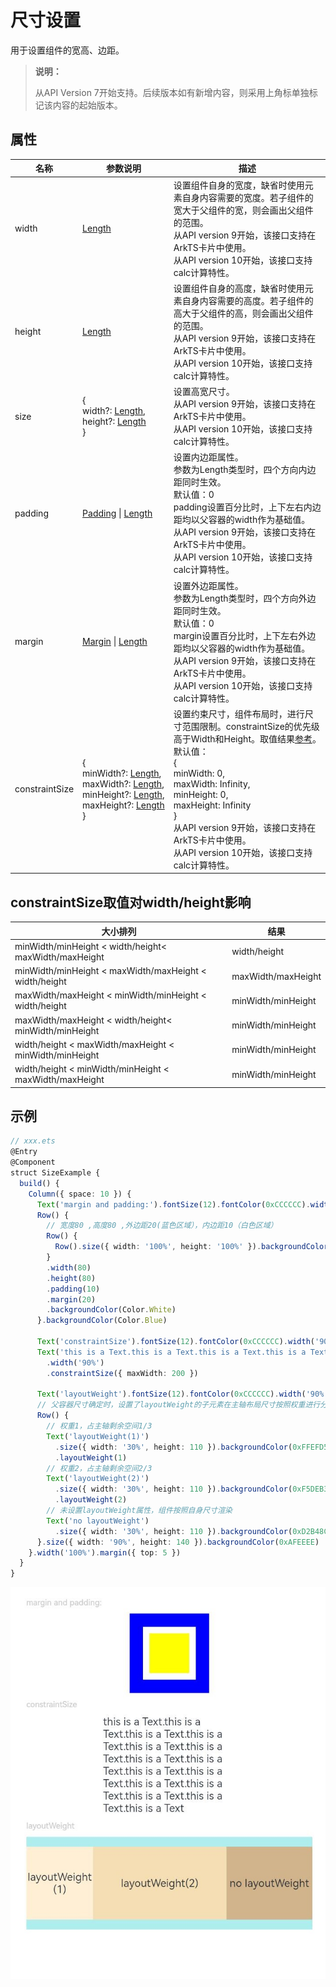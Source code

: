 # 尺寸设置

用于设置组件的宽高、边距。

>  **说明：**
>
>  从API Version 7开始支持。后续版本如有新增内容，则采用上角标单独标记该内容的起始版本。


## 属性


| 名称             | 参数说明                                     | 描述                                       |
| -------------- | ---------------------------------------- | ---------------------------------------- |
| width          | [Length](ts-types.md#length)             | 设置组件自身的宽度，缺省时使用元素自身内容需要的宽度。若子组件的宽大于父组件的宽，则会画出父组件的范围。<br/>从API version 9开始，该接口支持在ArkTS卡片中使用。<br />从API version 10开始，该接口支持calc计算特性。 |
| height         | [Length](ts-types.md#length)             | 设置组件自身的高度，缺省时使用元素自身内容需要的高度。若子组件的高大于父组件的高，则会画出父组件的范围。<br/>从API version 9开始，该接口支持在ArkTS卡片中使用。<br />从API version 10开始，该接口支持calc计算特性。 |
| size           | {<br/>width?:&nbsp;[Length](ts-types.md#length),<br/>height?:&nbsp;[Length](ts-types.md#length)<br/>} | 设置高宽尺寸。<br/>从API version 9开始，该接口支持在ArkTS卡片中使用。<br />从API version 10开始，该接口支持calc计算特性。 |
| padding        | [Padding](ts-types.md#padding)&nbsp;\|&nbsp;[Length](ts-types.md#length) | 设置内边距属性。<br/>参数为Length类型时，四个方向内边距同时生效。<br>默认值：0 <br>padding设置百分比时，上下左右内边距均以父容器的width作为基础值。<br/>从API version 9开始，该接口支持在ArkTS卡片中使用。<br />从API version 10开始，该接口支持calc计算特性。 |
| margin         | [Margin](ts-types.md#margin)&nbsp;\|&nbsp;[Length](ts-types.md#length) | 设置外边距属性。<br/>参数为Length类型时，四个方向外边距同时生效。<br>默认值：0 <br>margin设置百分比时，上下左右外边距均以父容器的width作为基础值。<br/>从API version 9开始，该接口支持在ArkTS卡片中使用。<br />从API version 10开始，该接口支持calc计算特性。 |
| constraintSize | {<br/>minWidth?:&nbsp;[Length](ts-types.md#length),<br/>maxWidth?:&nbsp;[Length](ts-types.md#length),<br/>minHeight?:&nbsp;[Length](ts-types.md#length),<br/>maxHeight?:&nbsp;[Length](ts-types.md#length)<br/>} | 设置约束尺寸，组件布局时，进行尺寸范围限制。constraintSize的优先级高于Width和Height。取值结果[参考](ts-universal-attributes-size.md##constraintSize取值对width/height影响)。<br>默认值：<br>{<br/>minWidth:&nbsp;0,<br/>maxWidth:&nbsp;Infinity,<br/>minHeight:&nbsp;0,<br/>maxHeight:&nbsp;Infinity<br/>}<br/>从API version 9开始，该接口支持在ArkTS卡片中使用。<br />从API version 10开始，该接口支持calc计算特性。 |

## constraintSize取值对width/height影响

| 大小排列                                     | 结果                 |
| ---------------------------------------- | ------------------ |
| minWidth/minHeight < width/height< maxWidth/maxHeight | width/height       |
| minWidth/minHeight < maxWidth/maxHeight  < width/height | maxWidth/maxHeight |
| maxWidth/maxHeight < minWidth/minHeight  < width/height | minWidth/minHeight |
| maxWidth/maxHeight < width/height< minWidth/minHeight | minWidth/minHeight |
| width/height      < maxWidth/maxHeight  < minWidth/minHeight | minWidth/minHeight |
| width/height       < minWidth/minHeight  < maxWidth/maxHeight | minWidth/minHeight |
## 示例

```ts
// xxx.ets
@Entry
@Component
struct SizeExample {
  build() {
    Column({ space: 10 }) {
      Text('margin and padding:').fontSize(12).fontColor(0xCCCCCC).width('90%')
      Row() {
        // 宽度80 ,高度80 ,外边距20(蓝色区域），内边距10（白色区域）
        Row() {
          Row().size({ width: '100%', height: '100%' }).backgroundColor(Color.Yellow)
        }
        .width(80)
        .height(80)
        .padding(10)
        .margin(20)
        .backgroundColor(Color.White)
      }.backgroundColor(Color.Blue)

      Text('constraintSize').fontSize(12).fontColor(0xCCCCCC).width('90%')
      Text('this is a Text.this is a Text.this is a Text.this is a Text.this is a Text.this is a Text.this is a Text.this is a Text.this is a Text.this is a Text.this is a Text.this is a Text.this is a Text.this is a Text.this is a Text')
        .width('90%')
        .constraintSize({ maxWidth: 200 })

      Text('layoutWeight').fontSize(12).fontColor(0xCCCCCC).width('90%')
      // 父容器尺寸确定时，设置了layoutWeight的子元素在主轴布局尺寸按照权重进行分配，忽略本身尺寸设置。
      Row() {
        // 权重1，占主轴剩余空间1/3
        Text('layoutWeight(1)')
          .size({ width: '30%', height: 110 }).backgroundColor(0xFFEFD5).textAlign(TextAlign.Center)
          .layoutWeight(1)
        // 权重2，占主轴剩余空间2/3
        Text('layoutWeight(2)')
          .size({ width: '30%', height: 110 }).backgroundColor(0xF5DEB3).textAlign(TextAlign.Center)
          .layoutWeight(2)
        // 未设置layoutWeight属性，组件按照自身尺寸渲染
        Text('no layoutWeight')
          .size({ width: '30%', height: 110 }).backgroundColor(0xD2B48C).textAlign(TextAlign.Center)
      }.size({ width: '90%', height: 140 }).backgroundColor(0xAFEEEE)
    }.width('100%').margin({ top: 5 })
  }
}
```

![size](figures/size.png)
